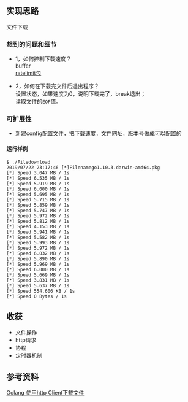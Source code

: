 ## 实现思路  

文件下载  

### 想到的问题和细节  

- 1，如何控制下载速度？  
buffer  
[ratelimit包](github.com/juju/ratelimit)  

- 2，如何在下载完文件后退出程序？  
设置状态，如果速度为0，说明下载完了，break退出；  
读取文件的`EOF`值。  

### 可扩展性  

- 新建config配置文件，把下载速度，文件网址，版本号做成可以配置的  

#### 运行样例  
```
$ ./Filedownload 
2019/07/22 23:17:46 [*]Filenamego1.10.3.darwin-amd64.pkg
[*] Speed 3.047 MB / 1s 
[*] Speed 6.535 MB / 1s 
[*] Speed 5.919 MB / 1s 
[*] Speed 6.000 MB / 1s 
[*] Speed 5.695 MB / 1s 
[*] Speed 5.715 MB / 1s 
[*] Speed 5.859 MB / 1s 
[*] Speed 5.747 MB / 1s 
[*] Speed 5.972 MB / 1s 
[*] Speed 5.812 MB / 1s 
[*] Speed 4.153 MB / 1s 
[*] Speed 5.941 MB / 1s 
[*] Speed 5.582 MB / 1s 
[*] Speed 5.993 MB / 1s 
[*] Speed 5.972 MB / 1s 
[*] Speed 6.032 MB / 1s 
[*] Speed 5.890 MB / 1s 
[*] Speed 5.969 MB / 1s 
[*] Speed 6.000 MB / 1s 
[*] Speed 5.669 MB / 1s 
[*] Speed 3.831 MB / 1s 
[*] Speed 5.637 MB / 1s 
[*] Speed 554.606 KB / 1s 
[*] Speed 0 Bytes / 1s 
```

## 收获  
- 文件操作  
- http请求  
- 协程  
- 定时器机制

## 参考资料  
[Golang 使用http Client下载文件](https://blog.csdn.net/a99361481/article/details/81751231)